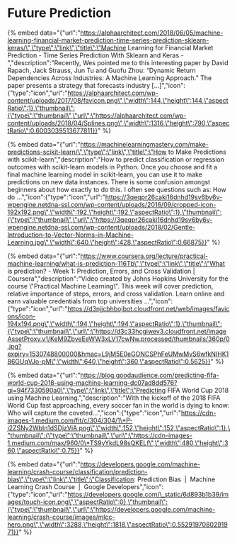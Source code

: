 # Future Prediction





{% embed data="{\"url\":\"https://alphaarchitect.com/2018/06/05/machine-learning-financial-market-prediction-time-series-prediction-sklearn-keras/\",\"type\":\"link\",\"title\":\"Machine Learning for Financial Market Prediction - Time Series Prediction With Sklearn and Keras -\",\"description\":\"Recently, Wes pointed me to this interesting paper by David Rapach, Jack Strauss, Jun Tu and Guofu Zhou: “Dynamic Return Dependencies Across Industries: A Machine Learning Approach.” The paper presents a strategy that forecasts industry \[…\]\",\"icon\":{\"type\":\"icon\",\"url\":\"https://alphaarchitect.com/wp-content/uploads/2017/08/favicon.png\",\"width\":144,\"height\":144,\"aspectRatio\":1},\"thumbnail\":{\"type\":\"thumbnail\",\"url\":\"https://alphaarchitect.com/wp-content/uploads/2018/04/Splines.png\",\"width\":1316,\"height\":790,\"aspectRatio\":0.6003039513677811}}" %}

{% embed data="{\"url\":\"https://machinelearningmastery.com/make-predictions-scikit-learn/\",\"type\":\"link\",\"title\":\"How to Make Predictions with scikit-learn\",\"description\":\"How to predict classification or regression outcomes with scikit-learn models in Python. Once you choose and fit a final machine learning model in scikit-learn, you can use it to make predictions on new data instances. There is some confusion amongst beginners about how exactly to do this. I often see questions such as: How do …\",\"icon\":{\"type\":\"icon\",\"url\":\"https://3qeqpr26caki16dnhd19sv6by6v-wpengine.netdna-ssl.com/wp-content/uploads/2016/09/cropped-icon-192x192.png\",\"width\":192,\"height\":192,\"aspectRatio\":1},\"thumbnail\":{\"type\":\"thumbnail\",\"url\":\"https://3qeqpr26caki16dnhd19sv6by6v-wpengine.netdna-ssl.com/wp-content/uploads/2018/02/Gentle-Introduction-to-Vector-Norms-in-Machine-Learning.jpg\",\"width\":640,\"height\":428,\"aspectRatio\":0.66875}}" %}

{% embed data="{\"url\":\"https://www.coursera.org/lecture/practical-machine-learning/what-is-prediction-116Tb\",\"type\":\"link\",\"title\":\"What is prediction? - Week 1: Prediction, Errors, and Cross Validation \| Coursera\",\"description\":\"Video created by Johns Hopkins University for the course \\\"Practical Machine Learning\\\". This week will cover prediction, relative importance of steps, errors, and cross validation. Learn online and earn valuable credentials from top universities ...\",\"icon\":{\"type\":\"icon\",\"url\":\"https://d3njjcbhbojbot.cloudfront.net/web/images/favicons/icon-194x194.png\",\"width\":194,\"height\":194,\"aspectRatio\":1},\"thumbnail\":{\"type\":\"thumbnail\",\"url\":\"https://d3c33hcgiwev3.cloudfront.net/imageAssetProxy.v1/KeM9ZbveEeWW3xLV17cwNw.processed/thumbnails/360p/0.jpg?expiry=1530748800000&hmac=L9jM5E0eGONCSPhFeUMwMvS6wfkNIHK186GUqVJo-pM\",\"width\":640,\"height\":360,\"aspectRatio\":0.5625}}" %}

{% embed data="{\"url\":\"https://blog.goodaudience.com/predicting-fifa-world-cup-2018-using-machine-learning-dc07ad8dd576?gi=94f7330590a0\",\"type\":\"link\",\"title\":\"Predicting FIFA World Cup 2018 using Machine Learning.\",\"description\":\"With the kickoff of the 2018 FIFA World Cup fast approaching, every soccer fan in the world is dying to know: Who will capture the coveted…\",\"icon\":{\"type\":\"icon\",\"url\":\"https://cdn-images-1.medium.com/fit/c/304/304/1\*P-j2ZSNy2WbIn1dSDjzViA.png\",\"width\":152,\"height\":152,\"aspectRatio\":1},\"thumbnail\":{\"type\":\"thumbnail\",\"url\":\"https://cdn-images-1.medium.com/max/960/0\*TS9yYkdL98sQKELf\",\"width\":480,\"height\":360,\"aspectRatio\":0.75}}" %}

{% embed data="{\"url\":\"https://developers.google.com/machine-learning/crash-course/classification/prediction-bias\",\"type\":\"link\",\"title\":\"Classification: Prediction Bias  \|  Machine Learning Crash Course        \|  Google Developers\",\"icon\":{\"type\":\"icon\",\"url\":\"https://developers.google.com/\_static/6d893b1b39/images/touch-icon.png\",\"aspectRatio\":0},\"thumbnail\":{\"type\":\"thumbnail\",\"url\":\"https://developers.google.com/machine-learning/crash-course/images/mlcc-hero.png\",\"width\":3288,\"height\":1818,\"aspectRatio\":0.5529197080291971}}" %}

